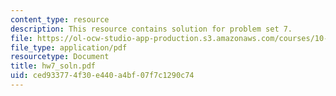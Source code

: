 ```yaml
---
content_type: resource
description: This resource contains solution for problem set 7.
file: https://ol-ocw-studio-app-production.s3.amazonaws.com/courses/10-34-numerical-methods-applied-to-chemical-engineering-fall-2005/ced933774f30e440a4bf07f7c1290c74_hw7_soln.pdf
file_type: application/pdf
resourcetype: Document
title: hw7_soln.pdf
uid: ced93377-4f30-e440-a4bf-07f7c1290c74
---
```

